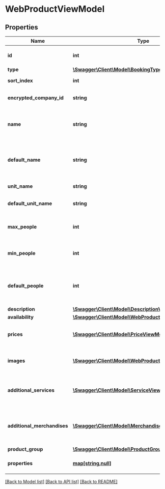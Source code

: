# WebProductViewModel

## Properties
Name | Type | Description | Notes
------------ | ------------- | ------------- | -------------
**id** | **int** | Gets or sets web product Id. | [optional] 
**type** | [**\Swagger\Client\Model\BookingTypeViewModel**](BookingTypeViewModel.md) |  | [optional] 
**sort_index** | **int** | Gets or sets sort index. | [optional] 
**encrypted_company_id** | **string** | Gets or sets company Id (encrypted). | [optional] 
**name** | **string** | Gets or sets web product standard translated name. | [optional] 
**default_name** | **string** | Gets or sets default web product standard name (not translated). | [optional] 
**unit_name** | **string** | Gets or sets unit name. | [optional] 
**default_unit_name** | **string** | Gets or sets default unit name. | [optional] 
**max_people** | **int** | Gets or sets max people can use web product. | [optional] 
**min_people** | **int** | Gets or sets min people can use web product. | [optional] 
**default_people** | **int** | Gets or sets default number of people can use web product. | [optional] 
**description** | [**\Swagger\Client\Model\DescriptionViewModel**](DescriptionViewModel.md) |  | [optional] 
**availability** | [**\Swagger\Client\Model\WebProductAvailabilityViewModel**](WebProductAvailabilityViewModel.md) |  | [optional] 
**prices** | [**\Swagger\Client\Model\PriceViewModel[]**](PriceViewModel.md) | Gets or sets list of prices for web product. | [optional] 
**images** | [**\Swagger\Client\Model\WebProductImageViewModel[]**](WebProductImageViewModel.md) | Gets or sets list of images for web product. | [optional] 
**additional_services** | [**\Swagger\Client\Model\ServiceViewModel[]**](ServiceViewModel.md) | Gets or sets list of additional services for web product. | [optional] 
**additional_merchandises** | [**\Swagger\Client\Model\MerchandiseViewModel[]**](MerchandiseViewModel.md) | Gets or sets list of additional merchandises for web product. | [optional] 
**product_group** | [**\Swagger\Client\Model\ProductGroupViewModel**](ProductGroupViewModel.md) |  | [optional] 
**properties** | [**map[string,null]**](.md) | Gets or sets product properties. | [optional] 

[[Back to Model list]](../../README.md#documentation-for-models) [[Back to API list]](../../README.md#documentation-for-api-endpoints) [[Back to README]](../../README.md)

